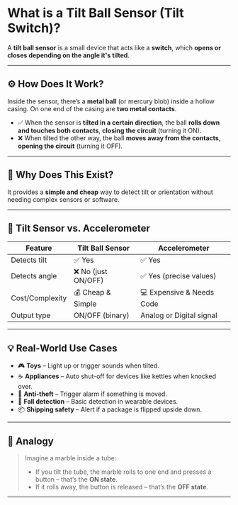 # What is a Tilt Ball Sensor (Tilt Switch)?

A **tilt ball sensor** is a small device that acts like a **switch**, which **opens or closes depending on the angle it's tilted**.

---

## ⚙️ How Does It Work?

Inside the sensor, there’s a **metal ball** (or mercury blob) inside a hollow casing. On one end of the casing are **two metal contacts**.

- ✅ When the sensor is **tilted in a certain direction**, the ball **rolls down and touches both contacts**, **closing the circuit** (turning it ON).
- ❌ When tilted the other way, the ball **moves away from the contacts**, **opening the circuit** (turning it OFF).

---

## 🧠 Why Does This Exist?

It provides a **simple and cheap** way to detect tilt or orientation without needing complex sensors or software.

---

## 🧪 Tilt Sensor vs. Accelerometer

| Feature            | Tilt Ball Sensor       | Accelerometer                    |
|--------------------|------------------------|----------------------------------|
| Detects tilt       | ✅ Yes                  | ✅ Yes                           |
| Detects angle      | ❌ No (just ON/OFF)     | ✅ Yes (precise values)          |
| Cost/Complexity    | 💰 Cheap & Simple       | 💻 Expensive & Needs Code        |
| Output type        | ON/OFF (binary)        | Analog or Digital signal         |

---

## 💡 Real-World Use Cases

- 🎮 **Toys** – Light up or trigger sounds when tilted.
- ☕ **Appliances** – Auto shut-off for devices like kettles when knocked over.
- 🔐 **Anti-theft** – Trigger alarm if something is moved.
- 🧍 **Fall detection** – Basic detection in wearable devices.
- 📦 **Shipping safety** – Alert if a package is flipped upside down.

---

## 🧭 Analogy

> Imagine a marble inside a tube:
> - If you tilt the tube, the marble rolls to one end and presses a button – that’s the **ON state**.
> - If it rolls away, the button is released – that’s the **OFF state**.

---